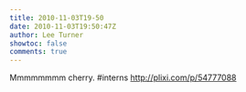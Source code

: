 ```yaml
---
title: 2010-11-03T19-50
date: 2010-11-03T19:50:47Z
author: Lee Turner
showtoc: false
comments: true
---
```


Mmmmmmmm cherry. #interns  http://plixi.com/p/54777088

